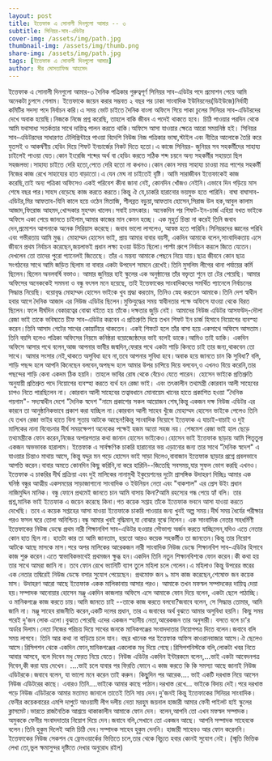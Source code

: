 ```yaml
---
layout: post
title: ইত্তেফাক এ সোনালী দিনগুলো আমার -- ৩
subtitle: সিনিয়র-সাব-এডিটর
cover-img: /assets/img/path.jpg
thumbnail-img: /assets/img/thumb.png
share-img: /assets/img/path.jpg
tags: [ইত্তেফাক এ সোনালী দিনগুলো আমার]
author: মীর মোসতাফিজ আহমেদ
---
```


ইত্তেফাক এ সোনালী দিনগুলো আমার-৩ 
দৈনিক পত্রিকার গুরুত্বপূর্ণ সিনিয়র সাব-এডিটর পদে প্রমোশন পেয়ে আমি অনেকটা চুপসে গেলাম। 
ইত্তেফাকে জয়েন  করার সম্ভবত ২ বছর পর ঢাকা সাংবাদিক ইউনিয়নের(ডিইউজে)নির্বাহী কমিটির সদস্য পদে নির্বাচন করি।এ সময় ভোট চাইতে দৈনিক বাংলা অফিসে গিয়ে পাকা চুলের সিনিয়র সাব-এডিটরদের দেখে অবাক হয়েছি।নিজকে নিজে প্রশ্ন করেছি, তাহলে বাকি জীবন এ পদেই থাকতে হবে।
চিঠি পাওয়ার পরদিন থেকে আমি যথাসাধ্য সতর্কতার সাথে দায়িত্ব পালন করতে থাকি।অফিসে আসা যাওয়ার ক্ষেত্রে আরো সময়নিষ্ঠ হই।
সিনিয়র সাব-এডিটরদের সাধারণত টেলিপ্রিন্টারে পাওয়া  বিদেশি নিউজ নিজ পত্রিকার ভাষা,স্টাইল এবং নীতির আলোকে তৈরি করে যুতসই ও আকর্ষণীয় হেডিং দিয়ে শিফট ইনচার্জের নিকট দিতে হতো।এ কাজে সিনিয়র- জুনিয়র সব সহকর্মীদের সাহায্য চাইলেই পাওয়া যেত।কোন ইংরেজি শব্দের অর্থ বা হেডিং করতে সঠিক শব্দ চয়নে অন্য সহকর্মীর সহায়তা ছিল সহজলভ্য।সাহায্য চাইতে দেরি হতো,পেতে দেরি হতো না কখনও।কোন কোন সময় সাহায্য চাওয়া মাত্র পাশের সহকর্মী নিজের কাজ রেখে সাহায্যের হাত বাড়াতো।এ যেন মেঘ না চাইতেই বৃষ্টি। আমি সারাজীবন ইত্তেফাকেই কাজ করেছি,তাই অন্য পত্রিকা অফিসেও একই পরিবেশ কীনা জানা নেই, কোনদিন খোঁজও নেইনি।এভাবে দিন গড়িয়ে মাস শেষে বছর পার।সাহস বেড়েছে কাজ করতে করতে।কিন্তু ঐ যে,চাকরি হারানোর ভয়মুক্ত হতে পারিনি। বাঘা বাঘাসাব-এডিটর,মির আফতাব-যিনি কালে হয়ে ওঠেন মিতাজি, শীলব্রত বড়ুয়া,আফতাব হোসেন,সিরাজ উল হক,আবুল কালাম আজাদ,ফিরোজ আহমদ,খোন্দকার মুহম্মদ খালেদ।সবাই চমৎকার। 
অনেকদিন পর শিফট-ইন-চার্জ এহিয়া বখত ভাইকে অফিসে একা পেয়ে জানতে চাইলাম,আমার কাজের মান কেমন হচ্ছে। এক মূহুর্ত চিন্তা না করেই তিনি জবাব দেন,প্রমোশন আপনাকে অনেক সিরিয়াস করেছে। জবাব ভালো লাগলেও, আস্বস্ত হতে পারিনি।সিনিয়রদের জ্ঞানের পরিধি এবং গভীরতায় আমি মুগ্ধ। 
মোহাম্মদ হোসেন ভাই, প্রায় আমার বাবার বয়সী, একদিন আমাকে বলেন,সাংবাদিকতায় এসে  জীবনে প্রথম নির্বাচন করেছেন,জয়লাভই প্রধান লক্ষ্য হওয়া উচিত ছিলো।পাল্টা গ্রুপে নির্বাচন করলে জিতে যেতেন।দেখলেন তো তাদের পুরো প্যানেলই জিতেছে। তাঁর এ মন্তব্য আমাকে পেছনে নিয়ে যায়।ছাত্র জীবনে কোন ছাত্র সংগঠনের সাথে আমি জড়িত ছিলাম না বাবার একটা  উপদেশ সামনে রেখেই।তিনি মুসলিম লীগের থানা পর্যায়ের কর্মি ছিলেন।ছিলেন অনলবর্ষি বক্তাও। আমার জুনিয়র হাই স্কুলের এক অনুষ্ঠানের তাঁর বক্তৃতা শুনে তা টের পেয়েছি। 
আমার অফিসের অনেককেই সমমনা ও বন্ধু বৎসল মনে হয়েছে, তাই ইত্তেফাকের সাংবাদিকদের সমর্থিত প্যানেলে নির্বাচনের সিদ্ধান্ত নিয়েছি।
 বয়োবৃদ্ধ মোহাম্মদ হোসেন ভাইকে খুব শ্রদ্ধা করতাম, তিনিও স্নেহ করতেন আমাকে।তিনি দেশ স্বাধীন হবার আগে দৈনিক আজাদ এর নিউজ এডিটর ছিলেন।মুক্তিযুদ্ধের সময় স্বাধীনতার পক্ষে অফিসে যাওয়া থেকে বিরত ছিলেন।ফলে দীর্ঘদিন বেকারত্বের বোঝা বইতে হয় তাঁকে।দক্ষতার জুড়ি নেই। আমাদের নিউজ এডিটর আসফউদ্-দৌলা রেজা ভাই তাকে ভবিষ্যতে চীফ সাব-এডিটর করবেন এ প্রতিশ্রুতি দিয়ে তখন শিফট ইন চার্জ হিসাবে  নিয়োগের ব্যবস্হা করেন।তিনি  আসাদ গেটের সাথের কোয়ার্টারে থাকতেন। একই শিফটে হলে তাঁর বাসা হয়ে একসাথে অফিসে আসতাম। 
তিনি বয়সি হলেও পত্রিকা অফিসের নিয়মে কনিষ্ঠরা বয়োজ্যেষ্ঠদের ভাই বলেই ডাকে।আমিও তাই ডাকি।
একদিন অফিসে আসার পথে বলেন,আজ আপনার ভাবীর জন্মদিন,ফেরার পথে একটা শাড়ি কিনতে চাই তার জন্য,থাকবেন তো সাথে। আমার সংসার নেই,থাকতে অসুবিধা হবে না,তবে আপনার সুবিধা হবে।অবাক হয়ে জানতে চান কি সুবিধা? বলি, শাড়ি  পছন্দ হলে আপনি কিনেছেন বলবেন,অপছন্দ হলে আমার উপর চাপিয়ে দিয়ে বলবেন,ও এখনও বিয়ে করেনি,তার পছন্দের শাড়ি কেনা একদম ঠিক হয়নি। তাহলে ভাবির রোষ থেকে বেঁচেও যেতে পারেন।
হোসেন ভাইকে প্রতিশ্রুতি অনুযায়ী প্রতিশ্রুত পদে নিয়োগের ব্যবস্হা করতে ব্যর্থ হন রেজা ভাই। এবং তৎকালীন তথ্যমন্ত্রী কোরবান আলী সাহেবের চাপও নিতে পারছিলেন না।
কোরবান আলী সাহেবের তত্বাবধানে মোনায়েম খানের হাতে প্রকাশিত হওয়া "দৈনিক পয়গাম"- সদ্যস্বাধীন দেশে "দৈনিক স্বদেশ "নামে প্রকাশের সকল আয়োজন শেষ,কিন্তু একজন দক্ষ নিউজ এডিটর এর কারনে তা আনুষ্ঠানিকভাবে প্রকাশ করা যাচ্ছিল না।কোরবান আলী সাহেব খুঁজে মোহাম্মদ হোসেন ভাইকে পেলেও তিনি  যে তখন রেজা ভাইর হাতে বিনা সুতায় আটকে আছেন!কিন্তু 
সাংবাদিক নিয়োগে ইত্তেফাক এ যাচাই-বাচাই ও দুই মালিকের নানা বিবেচনার দীর্ঘ সময়ক্ষেপণ অনেকের পক্ষেই হজম অত্তো সহজ নয়।
শেষমেশ রেজা ভাই হাল ছেড়ে  তথ্যমন্ত্রীকে ফোন করেন,নিজের অপারগতার কথা জানান হোসেন ভাইকেও।হোসেন ভাই ইত্তেফাক ছাড়ায় আমি পিতৃতুল্য একজন অভভাবক হারালাম। ইত্তেফাক এ সার্বক্ষণিক চাকরি হারানোর ভয় এড়ানোর জন্য  তার সাথে "দৈনিক স্বদেশ" এ যাওয়ার চিন্তাও মাথায় আসে, কিন্তু যদ্দুর মন পড়ে হোসেন ভাই সাড়া দিলেও,বাবাজান ইত্তেফাক ছাড়ার প্রশ্নে প্রবলভাবে আপত্তি করেন।বাবার অমতে কোনদিন কিছু করিনি,না করে হারিনি--জিতেছি সবসময়,যার সুফল ভোগ করছি এখনও।
ইত্তেফাক এ চাকরির দীর্ঘ প্রক্রিয়া এবং দুই মালিকের নানামুখী  ইকুয়েশনের দুটো প্রাসঙ্গিক উদাহরণ  দিচ্ছিঃ
আমার এক ঘনিষ্ঠ বন্ধুর আত্মীয় একসময়ের সাড়াজাগানো সাংবাদিক ও ইউনিয়ন নেতা এবং "বাকশাল" এর প্রেস উইং প্রধান নাজিমুদ্দিন মানিক। বন্ধু ফোনে প্রথমেই জানতে চান আমি বাসায় কিনা?আমি রহস্যের গন্ধ পেয়ে হ্যাঁ বলি।
তার প্রশ্ন,মানিক ভাই ইত্তেফাক এ জয়েন করেছে কিনা।গত কয়েক সপ্তাহ তাঁকে ইত্তেফাক ভবনে আসা যাওয়া করতে দেখেছি। তবে এ কয়েক সপ্তাহের আসা যাওয়া ইত্তেফাকে চাকরি পাওয়ার জন্য খুবই অল্প সময়।দীর্ঘ সময় ধৈর্যের পরীক্ষার পরও ফসল ঘরে তোলা অনিশ্চিত।বন্ধু আমার খুবই বুদ্ধিমান,যা বোঝার  বুঝে নিলেন।
এক সাংবাদিক নেতার সহধর্মিণী ইত্তেফাকের নিউজ ডেস্কে প্রথম নারী শিক্ষানবিশ সাব-এডিটর হওয়ার সৌভাগ্য অর্জন করতে যাচ্ছিলেন,যদিও এতে নেতার কোন হাত ছিল না। হাতটা কার তা আমি জানতাম, হয়তো আরও কয়েক সহকর্মীও তা জানতেন।কিন্তু তার নিয়োগ আটকে আছে মাসকে
মাস।পরে অপর মালিকের আরেকজন নারী সাংবাদিক নিউজ ডেস্কে শিক্ষানবিশ সাব-এডিটর হিসাবে কাজ শুরু করেন।এতে স্বাভাবিকভাবেই প্রথমজন ক্ষুব্ধ হন।একদিন তিনি  নতুন শিক্ষানবিশকে ফোন করেন।কী কথা হয় তার সাথে 
আমরা জানি না। তবে ফোন রেখে ভ্যানিটি ব্যাগ তুলে মহিলা চলে গেলেন।এ মহিলাও কিন্তু উপরের স্তরের এক নেতার তদ্বিরেই  নিউজ ডেস্কে বসার সুযোগ পেয়েছেন।
প্রথমোক্ত জন ৯ মাস কাজ করেছেন,শেষোক্ত জন কয়েক মাস।
উদাহরণ আরো আছে ইত্তেফাক একক মালিকানায় আসার পরও।
আমাকে তখন মফস্বল সম্পাদকের দায়িত্ব দেয়া হয়।সম্পাদক আনোয়ার হোসেন মঞ্জু একদিন কাজলার অফিসে এসে আমাকে ফোন দিয়ে বলেন, একটা ছেলে পাঠাচ্ছি।ও মানিকগঞ্জে কাজ করতে চায়।আমি জানতে চাই --তাকে কাজ করতে বলবো?জবাবে বলেন, সে সিদ্ধান্ত তোমার, আমি জানি না।
মঞ্জু সাহেব রাজনীতি করেন,একটি দলের প্রধান, তার এ জবাবের অর্থ বুঝতে আমার অসুবিধা হয়নি। 
কিছু সময় পরেই দু'জন লোক এলো।বুঝতে পেরেছি এদের একজন স্হানীয় নেতা,আরেকজন
তার অনুসারী। বসতে বলে চা'র অর্ডার দিলাম।নেতা নিজের পরিচয় দিয়ে সাথের জনকে মানিকগঞ্জের সংবাদদাতার নিয়োগপত্র দিতে বলেন।জবাবে বলি সময় লাগবে। তিনি আর কথা না বাড়িয়ে চলে যান। বছর খানেক পর ইত্তেফাক অফিস কাওরানবাজার আসে।ঐ ছেলেও আসে।রিসিপশন থেকে একদিন ফোন,মানিকগঞ্জের একলোক মধু দিয়ে গেছে।রিসিপশনিস্টকে বলি,লোকটা খবর নিতে আবার আসবে, বলে দিবেন মধু ফেরত নিয়ে যেতে।
নিউজ এডিটর একদিন ইন্টারকমে বলেন,...ভাই একটা আবেদনপত্র দিবেন,কী করা যায় দেখেন।
....ভাই চলে যাবার পর ফিরতি ফোনে এ কাজ করতে কি কি সমস্যা আছে জানাই নিউজ এডিটরকে।জবাবে বলেন, যা ভালো মনে করেন তাই করুন। 
কিছুূদিন পর আরেক.... ভাই একটি দরখাস্ত নিয়ে আসেন নিউজ এডিটরের কাছে। এবারও তিনি....ভাইকে আমার কাছে পাঠান।দরখাস্ত রেখে... ভাইকে বিদায় দেই।পরে দরখাস্ত পড়ে নিউজ এডিটরকে আমার মতামত জানালে তাতেই 
তিনি সায় দেন।দু'জনই কিন্তু ইত্তেফাকের সিনিয়র সাংবাদিক। 
ফেনীর কয়েকবারের এমপি দাপুটে আওয়ামী লীগ দলীয় নেতা মরহুম জয়নাল হাজারী আমার ফেনী পাইলট হাই স্কুলের ক্লাসমেট।ভারতে রাজনৈতিক আশ্রয়ে থাকাকালীন আমাকে ফোন দেন। বলেন,আপনি তো এখন মফস্বল সম্পাদক। অমুককে ফেনীর সংবাদদাতার নিয়োগ দিয়ে দেন।জবাবে বলি,সেখানে তো একজন  আছে। আপনি সম্পাদক সাহেবকে বলেন।তিনি হুকুম দিলেই আমি চিঠি দেব।সম্পাদক সাহেব হুকুম দেননি। হাজারী সাহেবও আর ফোন করেননি।
ইত্তেফাকের নিউজ সেকশন যে ফ্রেমওয়ার্কের ভিত্তিতে চলে,তার থেকে বিচ্যুত হবার কোনই সুযোগ নেই।
(স্মৃতি ভিত্তিক লেখা তো,ভুল ক্ষমাসুন্দর দৃষ্টিতে দেখার অনুরোধ রইল)